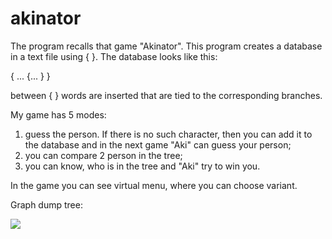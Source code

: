 # akinator
The program recalls that game "Akinator". This program creates a database in a text file using { }.
The database looks like this:

{ ...
    {...
    }
}

between { } words are inserted that are tied to the corresponding branches.

My game has 5 modes:
1) guess the person. If there is no such character, then you can add it to the database and in the next game "Aki" can guess your person;
2) you can compare 2 person in the tree;
3) you can know, who is in the tree and "Aki" try to win you.

In the game you can see virtual menu, where you can choose variant.

Graph dump tree: 

![](graphdump)
